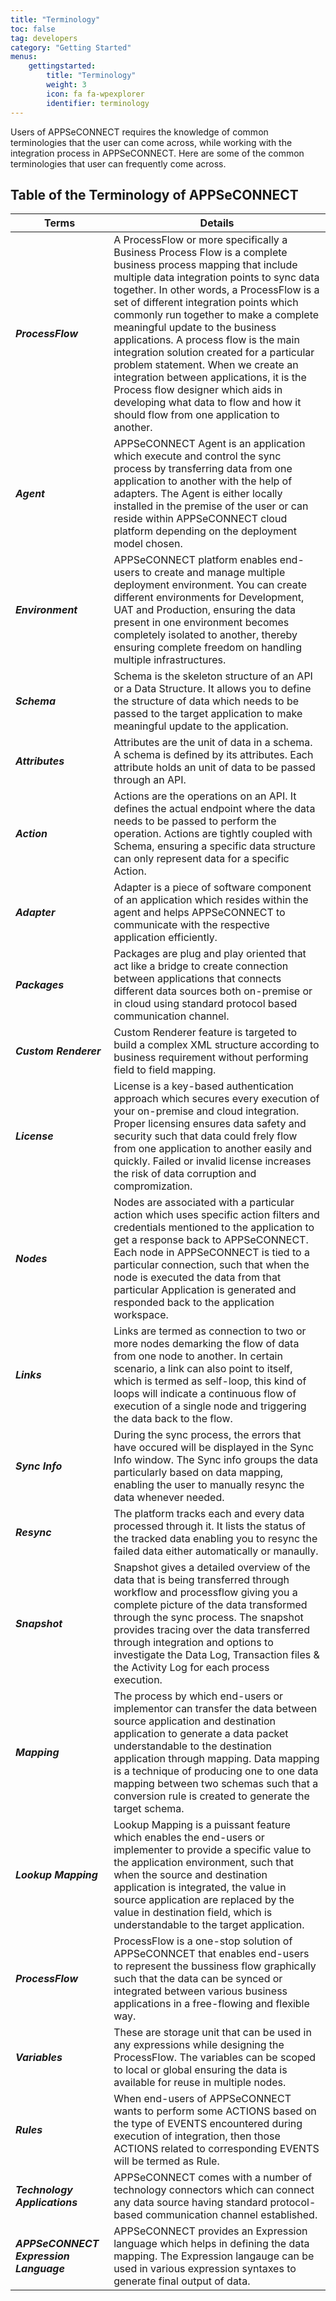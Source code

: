 ```yaml
---
title: "Terminology"
toc: false
tag: developers
category: "Getting Started"
menus: 
    gettingstarted:
        title: "Terminology"
        weight: 3
        icon: fa fa-wpexplorer
        identifier: terminology
---
```


Users of APPSeCONNECT requires the knowledge of common terminologies that the user can come across, while working with the 
integration process in APPSeCONNECT. Here are some of the common terminologies that user can frequently come across.

## Table of the Terminology of APPSeCONNECT

|Terms|Details|
|---|---|
|***ProcessFlow***|A ProcessFlow or more specifically a Business Process Flow is a complete business process mapping that include multiple data integration points to sync data together. In other words, a ProcessFlow is a set of different integration points which commonly run together to make a complete meaningful update to the business applications. A process flow is the main integration solution created for a particular problem statement. When we create an integration between applications, it is the Process flow designer which aids in developing what data to flow and how it should flow from one application to another.|
|***Agent***|APPSeCONNECT Agent is an application which execute and control the sync process by transferring data from one application to another with the help of adapters. The Agent is either locally installed in the premise of the user or can reside within APPSeCONNECT cloud platform depending on the deployment model chosen.|
|***Environment***|APPSeCONNECT platform enables end-users to create and manage multiple deployment environment. You can create different environments for Development, UAT and Production, ensuring the data present in one environment becomes completely isolated to another, thereby ensuring complete freedom on handling multiple infrastructures.|
|***Schema***|Schema is the skeleton structure of an API or a Data Structure. It allows you to define the structure of data which needs to be passed to the target application to make meaningful update to the application.|
|***Attributes***|Attributes are the unit of data in a schema. A schema is defined by its attributes. Each attribute holds an unit of data to be passed through an API.|
|***Action***|Actions are the operations on an API. It defines the actual endpoint where the data needs to be passed to perform the operation. Actions are tightly coupled with Schema, ensuring a specific data structure can only represent data for a specific Action.|
|***Adapter***|Adapter is a piece of software component of an application which resides within the agent and helps APPSeCONNECT to communicate with the respective application efficiently.|
|***Packages***|Packages are plug and play oriented that act like a bridge to create connection between applications that connects different data sources both on-premise or in cloud using standard protocol based communication channel.|
|***Custom Renderer***|Custom Renderer feature is targeted to build a complex XML structure according to business requirement without performing field to field mapping.|
|***License***|License is a key-based authentication approach which secures every execution of your on-premise and cloud integration. Proper licensing ensures data safety and security such that data could frely flow from one application to another easily and quickly. Failed or invalid license increases the risk of data corruption and compromization.|
|***Nodes***|Nodes are associated with a particular action which uses specific action filters and credentials mentioned to the application to get a response back to APPSeCONNECT. Each node in APPSeCONNECT is tied to a particular connection, such that when the node is executed the data from that particular Application is generated and responded back to the application workspace.|
|***Links***|Links are termed as connection to two or more nodes demarking the flow of data from one node to another. In certain scenario, a link can also point to itself, which is termed as self-loop, this kind of loops will indicate a continuous flow of execution of a single node and triggering the data back to the flow.|
|***Sync Info***|During the sync process, the errors that have occured will be displayed in the Sync Info window. The Sync info groups the data particularly based on data mapping, enabling the user to manually resync the data whenever needed.|
|***Resync***|The platform tracks each and every data processed through it. It lists the status of the tracked data enabling you to resync the failed data either automatically or manaully.|
|***Snapshot***|Snapshot gives a detailed overview of the data that is being transferred through workflow and processflow giving you a complete picture of the data transformed through the sync process. The snapshot provides tracing over the data transferred through integration and options to investigate the Data Log, Transaction files & the Activity Log for each process execution.|
|***Mapping***|The process by which end-users or implementor can transfer the data between source application and destination application to generate a data packet understandable to the destination application through mapping. Data mapping is a technique of producing one to one data mapping between two schemas such that a conversion rule is created to generate the target schema.|
|***Lookup Mapping***|Lookup Mapping is a puissant feature which enables the end-users or implementer to provide a specific value to the application environment, such that when the source and destination application is integrated, the value in source application are replaced by the value in destination field, which is understandable to the target application.|
|***ProcessFlow***|ProcessFlow is a one-stop solution of APPSeCONNCET that enables end-users to represent the bussiness flow graphically such that the data can be synced or integrated between various business applications in a free-flowing and flexible way.|
|***Variables***|These are storage unit that can be used in any expressions while designing the ProcessFlow. The variables can be scoped to local or global ensuring the data is available for reuse in multiple nodes.|
|***Rules***|When end-users of APPSeCONNECT wants to perform some ACTIONS based on the type of EVENTS encountered during execution of integration, then those ACTIONS related to corresponding EVENTS will be termed as Rule.|
|***Technology Applications***|APPSeCONNECT comes with a number of technology connectors which can connect any data source having standard protocol-based communication channel established.|
|***APPSeCONNECT Expression Language***|APPSeCONNECT provides an Expression language which helps in defining the data mapping. The Expression langauge can be used in various expression syntaxes to generate final output of data.|